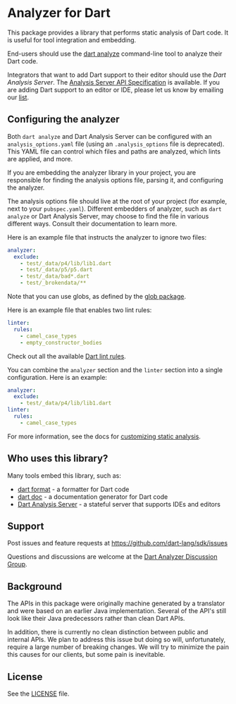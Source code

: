 # Analyzer for Dart

This package provides a library that performs static analysis
of Dart code. It is useful for tool integration and embedding.

End-users should use the [dart analyze][] command-line tool
to analyze their Dart code.

Integrators that want to add Dart support to their editor
should use the _Dart Analysis Server_.
The [Analysis Server API Specification][serverapi] is available.
If you are adding Dart support to an editor or IDE, please let us know
by emailing our [list][].

## Configuring the analyzer

Both `dart analyze` and Dart Analysis Server can be configured with an
`analysis_options.yaml` file (using an `.analysis_options` file is deprecated).
This YAML file can control which files and paths are analyzed,
which lints are applied, and more.

If you are embedding the analyzer library in your project, you are responsible
for finding the analysis options file, parsing it, and configuring the analyzer.

The analysis options file should live at the root of your project (for example,
next to your `pubspec.yaml`). Different embedders of analyzer, such as
`dart analyze` or Dart Analysis Server, may choose to find the file in various
different ways. Consult their documentation to learn more.

Here is an example file that instructs the analyzer to ignore two files:

```yaml
analyzer:
  exclude:
    - test/_data/p4/lib/lib1.dart
    - test/_data/p5/p5.dart
    - test/_data/bad*.dart
    - test/_brokendata/**
```

Note that you can use globs, as defined by the [glob package][glob].

Here is an example file that enables two lint rules:

```yaml
linter:
  rules:
    - camel_case_types
    - empty_constructor_bodies
```

Check out all the available [Dart lint rules][lintrules].

You can combine the `analyzer` section and the `linter` section into a single
configuration. Here is an example:

```yaml
analyzer:
  exclude:
    - test/_data/p4/lib/lib1.dart
linter:
  rules:
    - camel_case_types
```

For more information, see the docs for
[customizing static analysis][custom_analysis].

## Who uses this library?

Many tools embed this library, such as:

* [dart format] - a formatter for Dart code
* [dart doc] - a documentation generator for Dart code
* [Dart Analysis Server][analysis_sever] - a stateful server that supports IDEs and editors

## Support

Post issues and feature requests at https://github.com/dart-lang/sdk/issues

Questions and discussions are welcome at the
[Dart Analyzer Discussion Group][list].

## Background

The APIs in this package were originally machine generated by a translator and were
based on an earlier Java implementation. Several of the API's still look like their Java
predecessors rather than clean Dart APIs.

In addition, there is currently no clean distinction between public and internal
APIs. We plan to address this issue but doing so will, unfortunately, require a
large number of breaking changes. We will try to minimize the pain this causes for
our clients, but some pain is inevitable.

## License

See the [LICENSE] file.

[serverapi]: https://htmlpreview.github.io/?https://github.com/dart-lang/sdk/blob/main/pkg/analysis_server/doc/api.html
[dart analyze]: https://dart.dev/tools/dart-analyze
[list]: https://groups.google.com/a/dartlang.org/forum/#!forum/analyzer-discuss
[lintrules]: https://dart-lang.github.io/linter/lints/
[glob]: https://pub.dev/packages/glob
[LICENSE]: https://github.com/dart-lang/sdk/blob/main/pkg/analyzer/LICENSE
[dart format]: https://github.com/dart-lang/dart_style
[dart doc]: https://github.com/dart-lang/dartdoc
[analysis_sever]: https://github.com/dart-lang/sdk/tree/main/pkg/analysis_server
[custom_analysis]: https://dart.dev/guides/language/analysis-options
